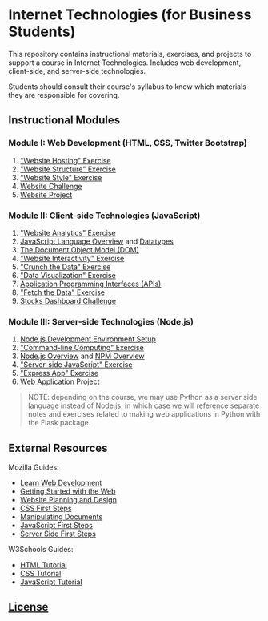 # Internet Technologies (for Business Students)

This repository contains instructional materials, exercises, and projects to support a course in Internet Technologies. Includes web development, client-side, and server-side technologies.

Students should consult their course's syllabus to know which materials they are responsible for covering.

## Instructional Modules

### Module I: Web Development (HTML, CSS, Twitter Bootstrap)

  1. ["Website Hosting" Exercise](/exercises/website-hosting/exercise.md)
  2. ["Website Structure" Exercise](/exercises/website-structure/exercise.md)
  3. ["Website Style" Exercise](/exercises/website-style/exercise.md)
  4. [Website Challenge](/exercises/website-challenge/exercise.md)
  5. [Website Project](/projects/personal-website/project.md)

### Module II: Client-side Technologies (JavaScript)

  1. ["Website Analytics" Exercise](/exercises/website-hosting/analytics.md)
  2. [JavaScript Language Overview](/notes/javascript/README.md) and [Datatypes](/notes/javascript/datatypes/README.md)
  3. [The Document Object Model (DOM)](/notes/javascript/document-object-model.md)
  4. ["Website Interactivity" Exercise](/exercises/website-interactivity/exercise.md)
  5. ["Crunch the Data" Exercise](/exercises/crunch-the-data/README.md)
  6. ["Data Visualization" Exercise](/exercises/dataviz/exercise.md)
  7. [Application Programming Interfaces (APIs)](https://github.com/prof-rossetti/intro-to-python/blob/master/notes/software/apis.md)
  8. ["Fetch the Data" Exercise](/exercises/fetch-the-data/README.md)
  9. [Stocks Dashboard Challenge](/exercises/dataviz-challenge/exercise.md)

### Module III: Server-side Technologies (Node.js)

  1. [Node.js Development Environment Setup](/exercises/local-dev-setup/exercise.md)
  2. ["Command-line Computing" Exercise](/exercises/command-line-computing/exercise.md)
  3. [Node.js Overview](/notes/javascript/node.md) and [NPM Overview](/notes/javascript/npm.md)
  4. ["Server-side JavaScript" Exercise](/exercises/server-side-javascript/exercise.md)
  5. ["Express App" Exercise](/exercises/express-app/exercise.md)
  6. [Web Application Project](/projects/web-app/project.md)

> NOTE: depending on the course, we may use Python as a server side language instead of Node.js, in which case we will reference separate notes and exercises related to making web applications in Python with the Flask package.


## External Resources

Mozilla Guides:

  + [Learn Web Development](https://developer.mozilla.org/en-US/docs/Learn)
  + [Getting Started with the Web](https://developer.mozilla.org/en-US/docs/Learn/Getting_started_with_the_web)
  + [Website Planning and Design](https://developer.mozilla.org/en-US/docs/Learn/Getting_started_with_the_web/What_will_your_website_look_like)
  + [CSS First Steps](https://developer.mozilla.org/en-US/docs/Learn/CSS/First_steps)
  + [Manipulating Documents](https://developer.mozilla.org/en-US/docs/Learn/JavaScript/Client-side_web_APIs/Manipulating_documents)
  + [JavaScript First Steps](https://developer.mozilla.org/en-US/docs/Learn/JavaScript/First_steps)
  + [Server Side First Steps](https://developer.mozilla.org/en-US/docs/Learn/Server-side/First_steps)

W3Schools Guides:

  + [HTML Tutorial](https://www.w3schools.com/html/default.asp)
  + [CSS Tutorial](https://www.w3schools.com/css/default.asp)
  + [JavaScript Tutorial](https://www.w3schools.com/js/default.asp)

## [License](/LICENSE)
